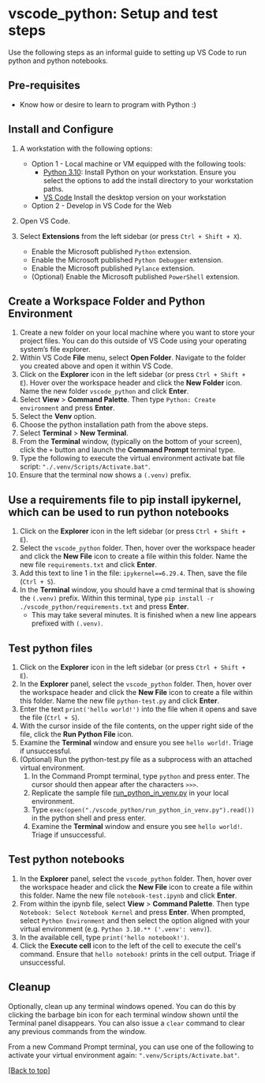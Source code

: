 # vscode_python: Setup and test steps

Use the following steps as an informal guide to setting up VS Code to run python and python notebooks.

## Pre-requisites
- Know how or desire to learn to program with Python :)

## Install and Configure
1. A workstation with the following options:
    - Option 1 - Local machine or VM equipped with the following tools:
        - [Python 3.10](https://www.python.org/downloads/release/python-31011/): Install Python on your workstation. Ensure you select the options to add the install directory to your workstation paths.
        - [VS Code](https://code.visualstudio.com/download) Install the desktop version on your workstation
    - Option 2 - Develop in VS Code for the Web

1. Open VS Code.
1. Select **Extensions** from the left sidebar (or press ```Ctrl + Shift + X```). 
    - Enable the Microsoft published `Python` extension.
    - Enable the Microsoft published `Python Debugger` extension.
    - Enable the Microsoft published `Pylance` extension.
    - (Optional) Enable the Microsoft published `PowerShell` extension.

## Create a Workspace Folder and Python Environment

1. Create a new folder on your local machine where you want to store your project files. You can do this outside of VS Code using your operating system’s file explorer.
1. Within VS Code **File** menu, select **Open Folder**. Navigate to the folder you created above and open it within VS Code.
1. Click on the **Explorer** icon in the left sidebar (or press ```Ctrl + Shift + E```). Hover over the workspace header and click the **New Folder** icon. Name the new folder `vscode_python` and click **Enter**.
1. Select **View** > **Command Palette**. Then type `Python: Create environment` and press **Enter**.
1. Select the **Venv** option.
1. Choose the python installation path from the above steps.
1. Select **Terminal** > **New Terminal**.
1. From the **Terminal** window, (typically on the bottom of your screen), click the `+` button and launch the **Command Prompt** terminal type.
1. Type the following to execute the virtual environment activate bat file script: `"./.venv/Scripts/Activate.bat"`.
1. Ensure that the terminal now shows a `(.venv)` prefix. 

## Use a requirements file to pip install ipykernel, which can be used to run python notebooks

1. Click on the **Explorer** icon in the left sidebar (or press ```Ctrl + Shift + E```). 
1. Select the `vscode_python` folder. Then, hover over the workspace header and click the **New File** icon to create a file within this folder. Name the new file `requirements.txt` and click **Enter**.
1. Add this text to line 1 in the file: `ipykernel==6.29.4`. Then, save the file (`Ctrl + S`).
1. In the **Terminal** window, you should have a cmd terminal that is showing the `(.venv)` prefix. Within this terminal, type `pip install -r ./vscode_python/requirements.txt` and press **Enter**.
    - This may take several minutes. It is finished when a new line appears prefixed with `(.venv)`.

## Test python files

1. Click on the **Explorer** icon in the left sidebar (or press ```Ctrl + Shift + E```).
1. In the **Explorer** panel, select the `vscode_python` folder. Then, hover over the workspace header and click the **New File** icon to create a file within this folder. Name the new file `python-test.py` and click **Enter**.
1. Enter the text `print('hello world!')` into the file when it opens and save the file (`Ctrl + S`).
1. With the cursor inside of the file contents, on the upper right side of the file, click the **Run Python File** icon.
1. Examine the **Terminal** window and ensure you see `hello world!`. Triage if unsuccessful.
1. (Optional) Run the python-test.py file as a subprocess with an attached virtual environment. 
    1. In the Command Prompt terminal, type `python` and press enter. The cursor should then appear after the characters `>>>`. 
    1. Replicate the sample file [run_python_in_venv.py](/vscode_python/run_python_in_venv.py) in your local environment.
    1. Type `exec(open("./vscode_python/run_python_in_venv.py").read())` in the python shell and press enter.
    1. Examine the **Terminal** window and ensure you see `hello world!`. Triage if unsuccessful.


## Test python notebooks

1. In the **Explorer** panel, select the `vscode_python` folder. Then, hover over the workspace header and click the **New File** icon to create a file within this folder. Name the new file `notebook-test.ipynb` and click **Enter**.
1. From within the ipynb file, select **View** > **Command Palette**. Then type `Notebook: Select Notebook Kernel` and press **Enter**. When prompted, select `Python Environment` and then select the option aligned with your virtual environment (e.g. `Python 3.10.** ('.venv': venv)`).
1. In the available cell, type `print('hello notebook!')`.
1. Click the **Execute cell** icon to the left of the cell to execute the cell's command. Ensure that `hello notebook!` prints in the cell output. Triage if unsuccessful.

## Cleanup 

Optionally, clean up any terminal windows opened. You can do this by clicking the barbage bin icon for each terminal window shown until the Terminal panel disappears. You can also issue a `clear` command to clear any previous commands from the window. 

From a new Command Prompt terminal, you can use one of the following to activate your virtual environment again: `".venv/Scripts/Activate.bat"`.

[[Back to top](#vscode_python-setup-and-test-steps)]